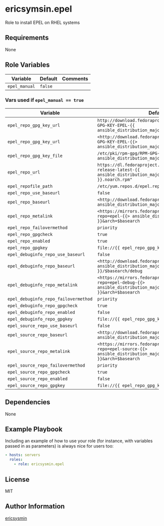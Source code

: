 # ericsymsin.epel

Role to install EPEL on RHEL systems

## Requirements

None

## Role Variables

| Variable      | Default | Comments |
| ------------- | ------- | -------- |
| `epel_manual` | `false` |          |

### Vars used if `epel_manual == true`

| Variable                             | Default                                                                                                                 | Comments |
| ------------------------------------ | ----------------------------------------------------------------------------------------------------------------------- | -------- |
| `epel_repo_gpg_key_url`              | `http://download.fedoraproject.org/pub/epel/RPM-GPG-KEY-EPEL-{{ ansible_distribution_major_version }}`                  |          |
| `epel_repo_gpg_key_url`              | `<http://download.fedoraproject.org/pub/epel/RPM-GPG-KEY-EPEL-{{> ansible_distribution_major_version }}"`               |          |
| `epel_repo_gpg_key_file`             | `/etc/pki/rpm-gpg/RPM-GPG-KEY-EPEL-{{ ansible_distribution_major_version }}"`                                           |          |
| `epel_repo_url`                      | `https://dl.fedoraproject.org/pub/epel/epel-release-latest-{{ ansible_distribution_major_version }}.noarch.rpm"`        |          |
| `epel_repofile_path`                 | `/etc/yum.repos.d/epel.repo`                                                                                            |          |
| `epel_repo_use_baseurl`              | `false`                                                                                                                 |          |
| `epel_repo_baseurl`                  | `<http://download.fedoraproject.org/pub/epel/{{> ansible_distribution_major_version }}/$basearch`                       |          |
| `epel_repo_metalink`                 | `<https://mirrors.fedoraproject.org/metalink?repo=epel-{{> ansible_distribution_major_version }}&arch=$basearch`        |          |
| `epel_repo_failovermethod`           | `priority`                                                                                                              |          |
| `epel_repo_gpgcheck`                 | `true`                                                                                                                  |          |
| `epel_repo_enabled`                  | `true`                                                                                                                  |          |
| `epel_repo_gpgkey`                   | `file://{{ epel_repo_gpg_key_file }}`                                                                                   |          |
| `epel_debuginfo_repo_use_baseurl`    | `false`                                                                                                                 |          |
| `epel_debuginfo_repo_baseurl`        | `<http://download.fedoraproject.org/pub/epel/{{> ansible_distribution_major_version }}/$basearch/debug`                 |          |
| `epel_debuginfo_repo_metalink`       | `<https://mirrors.fedoraproject.org/metalink?repo=epel-debug-{{> ansible_distribution_major_version }}&arch=$basearch`  |          |
| `epel_debuginfo_repo_failovermethod` | `priority`                                                                                                              |          |
| `epel_debuginfo_repo_gpgcheck`       | `true`                                                                                                                  |          |
| `epel_debuginfo_repo_enabled`        | `false`                                                                                                                 |          |
| `epel_debuginfo_repo_gpgkey`         | `file://{{ epel_repo_gpg_key_file }}`                                                                                   |          |
| `epel_source_repo_use_baseurl`       | `false`                                                                                                                 |          |
| `epel_source_repo_baseurl`           | `<http://download.fedoraproject.org/pub/epel/{{> ansible_distribution_major_version }}/SRPMS`                           |          |
| `epel_source_repo_metalink`          | `<https://mirrors.fedoraproject.org/metalink?repo=epel-source-{{> ansible_distribution_major_version }}&arch=$basearch` |          |
| `epel_source_repo_failovermethod`    | `priority`                                                                                                              |          |
| `epel_source_repo_gpgcheck`          | `true`                                                                                                                  |          |
| `epel_source_repo_enabled`           | `false`                                                                                                                 |          |
| `epel_source_repo_gpgkey`            | `file://{{ epel_repo_gpg_key_file }}`                                                                                   |          |

## Dependencies

None

## Example Playbook

Including an example of how to use your role (for instance, with variables
passed in as parameters) is always nice for users too:

```yaml
- hosts: servers
  roles:
    - role: ericsysmin.epel
```

## License

MIT

## Author Information

[ericsysmin](https://ericsysmin.com)
